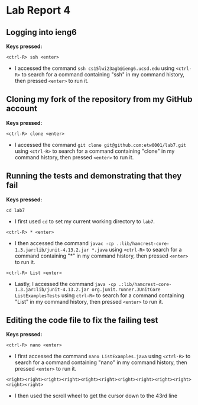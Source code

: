 # Lab Report 4

**Logging into ieng6**
-
**Keys pressed:**

`<ctrl-R> ssh <enter>`
* I accessed the command `ssh cs15lwi23agb@ieng6.ucsd.edu` using `<ctrl-R>` to search for a command containing "ssh" in my command history, then pressed `<enter>` to run it.

**Cloning my fork of the repository from my GitHub account**
-
**Keys pressed:**

`<ctrl-R> clone <enter>`
* I accessed the command `git clone git@github.com:etw0001/lab7.git` using `<ctrl-R>` to search for a command containing "clone" in my command history, then pressed `<enter>` to run it.

**Running the tests and demonstrating that they fail**
-
**Keys pressed:**

`cd lab7`
* I first used `cd` to set my current working directory to `lab7`.

`<ctrl-R> * <enter>`
* I then accessed the command `javac -cp .:lib/hamcrest-core-1.3.jar:lib/junit-4.13.2.jar *.java` using `<ctrl-R>` to search for a command containing "*" in my command history, then pressed `<enter>` to run it.

`<ctrl-R> List <enter>`
* Lastly, I accessed the command `java -cp .:lib/hamcrest-core-1.3.jar:lib/junit-4.13.2.jar org.junit.runner.JUnitCore ListExamplesTests` using `ctrl-R>` to search for a command containing "List" in my command history, then pressed `<enter>` to run it.

**Editing the code file to fix the failing test**
-
**Keys pressed:**

`<ctrl-R> nano <enter>`
* I first accessed the command `nano ListExamples.java` using `<ctrl-R>` to search for a command containing "nano" in my command history, then pressed `<enter>` to run it.

`<right><right><right><right><right><right><right><right><right><right><right><right>`
* I then used the scroll wheel to get the cursor down to the 43rd line
